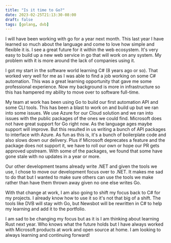 ```yaml
---
title: "Is it time to Go?"
date: 2023-02-25T21:13:30-08:00
draft: false
tags: [golang, dvb]
---
```


I will have been working with go for a year next month. This last year I have learned so much about the language and come to love how simple and flexible it is. I see a great future for it within the web ecosystem. It's very easy to build up a new web service in go that will work on any system. My problem with it is more around the lack of companies using it.

I got my start in the software world learning C# (8 years ago or so).  That worked very well for me as I was able to find a job working on some C# automation. This was a great learning opportunity that gave me some professional experience.  Now my background is more in infrastructure so this has hampered my ability to move over to software full-time.  

My team at work has been using Go to build our first automation API and some CLI tools.  This has been a blast to work on and build up but we ran into some issues.  We use Azure for our Cloud solution and we ran into issues with the public packages of the ones we could find.  Microsoft does not have great support for Go right now.  As the language ages maybe support will improve.  But this resulted in us writing a bunch of API packages to interface with Azure.  As fun as this is, it's a bunch of boilerplate code and also slows down our delivery.  Plus if Microsoft deprecates a feature and the package does not support it, we have to roll our own or hope our PR gets approved upstream.  With some of the packages, we found that some have gone stale with no updates in a year or more.

Our other development teams already write .NET and given the tools we use, I chose to move our development focus over to .NET.  It makes me sad to do that but I wanted to make sure others can use the tools we make rather than have them thrown away given no one else writes Go.

With that change at work, I am also going to shift my focus back to C# for my projects.  I already know how to use it so it's not that big of a shift.  The tools like DVB will stay with Go, but Newsbot will be rewritten in C# to help my learning and add it to the portfolio.

I am sad to be changing my focus but as it is I am thinking about learning Rust next year.  Who knows what the future holds but I have always worked with Microsoft products at work and open source at home.  I am looking to always learning and continuing forward!

